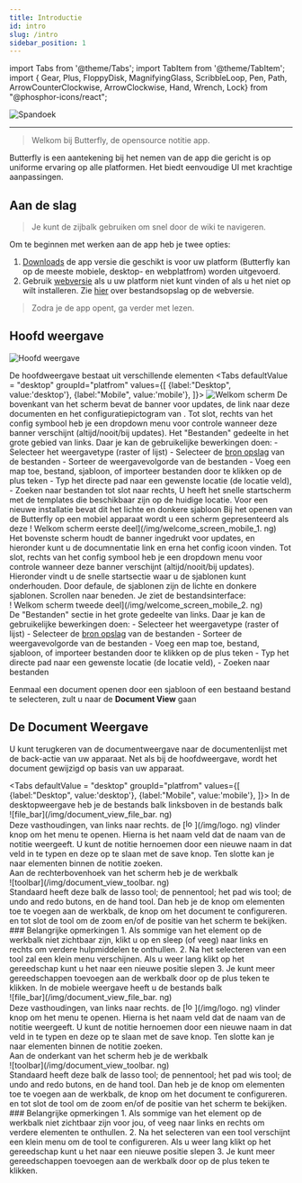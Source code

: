 ```yaml
---
title: Introductie
id: intro
slug: /intro
sidebar_position: 1
---
```


import Tabs from '@theme/Tabs';
import TabItem from '@theme/TabItem';
import { Gear, Plus, FloppyDisk, MagnifyingGlass, ScribbleLoop, Pen, Path, ArrowCounterClockwise, ArrowClockwise, Hand, Wrench, Lock} from "@phosphor-icons/react";

![Spandoek](/img/banner.png)

---

> Welkom bij Butterfly, de opensource notitie app.

Butterfly is een aantekening bij het nemen van de app die gericht is op uniforme ervaring op alle platformen. Het biedt eenvoudige UI met krachtige aanpassingen.

## Aan de slag

> Je kunt de zijbalk gebruiken om snel door de wiki te navigeren.

Om te beginnen met werken aan de app heb je twee opties:

1. [Downloads](/downloads) de app versie die geschikt is voor uw platform (Butterfly kan op de meeste mobiele, desktop- en webplatfrom) worden uitgevoerd.
2. Gebruik [webversie](https://web.butterfly.linwood.dev) als u uw platform niet kunt vinden of als u het niet op wilt installeren. Zie [hier](storage#web) over bestandsopslag op de webversie.

> Zodra je de app opent, ga verder met lezen.

## Hoofd weergave

![Hoofd weergave](main.png)

De hoofdweergave bestaat uit verschillende elementen
<Tabs
    defaultValue = "desktop"
    groupId="platfrom"
        values={[
        {label:"Desktop", value:'desktop'},
 {label:"Mobile", value:'mobile'},
 ]}>
    <TabItem value="desktop">
        ![Welkom scherm](/img/welcome_screen_desktop.png)
        De bovenkant van het scherm bevat de banner voor updates, de link naar deze documenten en het configuratiepictogram van <Gear/>. Tot slot, rechts van het <Gear/> config symbool heb je een dropdown menu voor controle wanneer deze banner verschijnt (altijd/nooit/bij updates).
        Het "Bestanden" gedeelte in het grote gebied van links. Daar je kan de gebruikelijke bewerkingen doen:
            - Selecteer het weergavetype (raster of lijst)
            - Selecteer de [bron opslag](opslag) van de bestanden
            - Sorteer de weergavevolgorde van de bestanden
            - Voeg een map toe, bestand, sjabloon, of importeer bestanden door te klikken op de <Plus/> plus teken
            - Typ het directe pad naar een gewenste locatie (de locatie veld),
            - Zoeken naar bestanden
        tot slot naar rechts, U heeft het snelle startscherm met de templates die beschikbaar zijn op de huidige locatie. Voor een nieuwe installatie bevat dit het lichte en donkere sjabloon
    </TabItem>
    <TabItem value="mobile">
        Bij het openen van de Butterfly op een mobiel apparaat wordt u een scherm gepresenteerd als deze
        ! Welkom scherm eerste deel](/img/welcome_screen_mobile_1. ng)   
        Het bovenste scherm houdt de banner ingedrukt voor updates, en hieronder kunt u de documnentatie link en erna het <Gear/> config icoon vinden. Tot slot, rechts van het <Gear/> config symbool heb je een dropdown menu voor controle wanneer deze banner verschijnt (altijd/nooit/bij updates).
        Hieronder vindt u de snelle startsectie waar u de sjablonen kunt onderhouden. Door defaule, de sjablonen zijn de lichte en donkere sjablonen. 
        Scrollen naar beneden. Je ziet de bestandsinterface:
        \
        ! Welkom scherm tweede deel](/img/welcome_screen_mobile_2. ng)  
        De "Bestanden" sectie in het grote gedeelte van links. Daar je kan de gebruikelijke bewerkingen doen:
        - Selecteer het weergavetype (raster of lijst)
        - Selecteer de [bron opslag](opslag) van de bestanden
        - Sorteer de weergavevolgorde van de bestanden
        - Voeg een map toe, bestand, sjabloon, of importeer bestanden door te klikken op de <Plus/> plus teken
        - Typ het directe pad naar een gewenste locatie (de locatie veld),
        - Zoeken naar bestanden
    </TabItem>
</Tabs>

Eenmaal een document openen door een sjabloon of een bestaand bestand te selecteren, zult u naar de **Document View** gaan

## De Document Weergave

U kunt terugkeren van de documentweergave naar de documentenlijst met de back-actie van uw apparaat. Net als bij de hoofdweergave, wordt het document gewijzigd op basis van uw apparaat.

<Tabs
    defaultValue = "desktop"
    groupId="platfrom"
        values={[
        {label:"Desktop", value:'desktop'},
 {label:"Mobile", value:'mobile'},
 ]}>
    <TabItem value="desktop">
        In de desktopweergave heb je de bestands balk linksboven in de bestands balk \
        ![file_bar](/img/document_view_file_bar. ng)\
        Deze vasthoudingen, van links naar rechts. de 
        [<img alt="logo" src="/img/logo.png" width="16"/>](/img/logo. ng)
        vlinder knop om het menu te openen. Hierna is het naam veld dat de naam van de notitie weergeeft. U kunt de notitie hernoemen door een nieuwe naam in dat veld in te typen en deze op te slaan met de <FloppyDisk/> save knop. Ten slotte kan je <MagnifyingGlass/> naar elementen binnen de notitie zoeken.
        \
        Aan de rechterbovenhoek van het scherm heb je de werkbalk\
        ![toolbar](/img/document_view_toolbar. ng)\
        Standaard heeft deze balk de <ScribbleLoop/> lasso tool; de <Pen/> pennentool; het pad <Path/> wis tool; de <ArrowCounterClockwise/> undo and <ArrowClockwise/> redo butons, en de <Hand/> hand tool. Dan heb je de knop <Plus/> om elementen toe te voegen aan de werkbalk, de knop <Wrench/> om het document te configureren. en tot slot de <Lock/> tool om de zoom en/of de positie van het scherm te bekijken. 
        ### Belangrijke opmerkingen
        1. Als sommige van het element op de werkbalk niet zichtbaar zijn, klikt u op en sleep (of veeg) naar links en rechts om verdere hulpmiddelen te onthullen. 
        2. Na het selecteren van een tool zal een klein menu verschijnen. Als u weer lang klikt op het gereedschap kunt u het naar een nieuwe positie slepen
        3. Je kunt meer gereedschappen toevoegen aan de werkbalk door op de <Plus/> plus teken te klikken. 
    </TabItem>
    <TabItem value="mobile">
        In de mobiele weergave heeft u de bestands balk \
        ![file_bar](/img/document_view_file_bar. ng)\
        Deze vasthoudingen, van links naar rechts. de 
        [<img alt="logo" src="/img/logo.png" width="16"/>](/img/logo. ng)
        vlinder knop om het menu te openen. Hierna is het naam veld dat de naam van de notitie weergeeft. U kunt de notitie hernoemen door een nieuwe naam in dat veld in te typen en deze op te slaan met de <FloppyDisk/> save knop. Ten slotte kan je <MagnifyingGlass/> naar elementen binnen de notitie zoeken.
        \
        Aan de onderkant van het scherm heb je de werkbalk\
        ![toolbar](/img/document_view_toolbar. ng)\
        Standaard heeft deze balk de <ScribbleLoop/> lasso tool; de <Pen/> pennentool; het pad <Path/> wis tool; de <ArrowCounterClockwise/> undo and <ArrowClockwise/> redo butons, en de <Hand/> hand tool. Dan heb je de knop <Plus/> om elementen toe te voegen aan de werkbalk, de knop <Wrench/> om het document te configureren. en tot slot de <Lock/> tool om de zoom en/of de positie van het scherm te bekijken. 
        ### Belangrijke opmerkingen
        1. Als sommige van het element op de werkbalk niet zichtbaar zijn voor jou, of veeg naar links en rechts om verdere elementen te onthullen. 
        2. Na het selecteren van een tool verschijnt een klein menu om de tool te configureren. Als u weer lang klikt op het gereedschap kunt u het naar een nieuwe positie slepen
        3. Je kunt meer gereedschappen toevoegen aan de werkbalk door op de <Plus/> plus teken te klikken. 
    </TabItem>
</Tabs>
